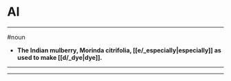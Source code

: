 # Al
---
#noun
- **The Indian mulberry, Morinda citrifolia, [[e/_especially|especially]] as used to make [[d/_dye|dye]].**
---
---
